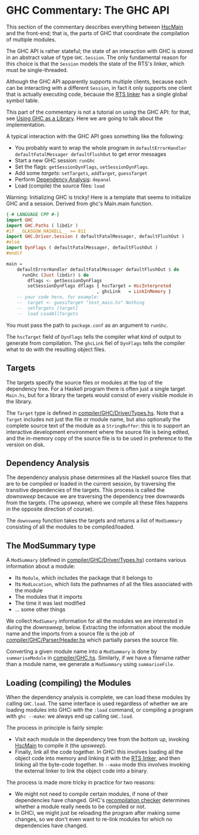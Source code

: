 # GHC Commentary: The GHC API


This section of the commentary describes everything between [HscMain](commentary/compiler/hsc-main) and the front-end; that is, the parts of GHC that coordinate the compilation of multiple modules.


The GHC API is rather stateful; the state of an interaction with GHC is stored in an abstract value of type `GHC.Session`.  The only fundamental reason for this choice is that the `Session` models the state of the RTS's linker, which must be single-threaded.


Although the GHC API apparently supports multiple clients, because each can be interacting with a different `Session`, in fact it only supports one client that is actually executing code, because the [RTS linker](commentary/rts/interpreter#linker) has a single global symbol table.


This part of the commentary is not a tutorial on *using* the GHC API: for that, see [Using GHC as a Library](http://haskell.org/haskellwiki/GHC/As_a_library).  Here we are going to talk about the implementation.


A typical interaction with the GHC API goes something like the following:

- You probably want to wrap the whole program in `defaultErrorHandler defaultFatalMessager defaultFlushOut` to get error messages
- Start a new GHC session: `runGhc`
- Set the flags: `getSessionDynFlags`, `setSessionDynFlags`.
- Add some *targets*: `setTargets`, `addTarget`, `guessTarget`
- Perform [Dependency Analysis](#dependency-analysis): `depanal`
- Load (compile) the source files: `load`


Warning:  Initializing GHC is tricky!  Here is a template that seems to initialize GHC and a session.  Derived from ghc's Main.main function.

```haskell
{-# LANGUAGE CPP #-}
import GHC
import GHC.Paths ( libdir )
#if __GLASGOW_HASKELL__ >= 811
import GHC.Driver.Session ( defaultFatalMessager, defaultFlushOut )
#else
import DynFlags ( defaultFatalMessager, defaultFlushOut )
#endif

main =
    defaultErrorHandler defaultFatalMessager defaultFlushOut $ do
      runGhc (Just libdir) $ do
        dflags <- getSessionDynFlags
        setSessionDynFlags dflags { hscTarget = HscInterpreted
                                  , ghcLink   = LinkInMemory }
    -- your code here, for example:
    --  target <- guessTarget "test_main.hs" Nothing
    --  setTargets [target]
    --  load LoadAllTargets
```


You must pass the path to `package.conf` as an argument to `runGhc`.


The `hscTarget` field of `DynFlags` tells the compiler what kind of output to generate from compilation. The `ghcLink` fiel of `DynFlags` tells the compiler what to do with the resulting object files.

## Targets


The targets specify the source files or modules at the top of the dependency tree.  For a Haskell program there is often just a single target `Main.hs`, but for a library the targets would consist of every visible module in the library.


The `Target` type is defined in [compiler/GHC/Driver/Types.hs](https://gitlab.haskell.org/ghc/ghc/blob/master/compiler/GHC/Driver/Types.hs).  Note that a `Target` includes not just the file or module name, but also optionally the complete source text of the module as a `StringBuffer`: this is to support an interactive development environment where the source file is being edited, and the in-memory copy of the source file is to be used in preference to the version on disk.

## Dependency Analysis


The dependency analysis phase determines all the Haskell source files that are to be compiled or loaded in the current session, by traversing the transitive dependencies of the targets.  This process is called the *downsweep* because we are traversing the dependency tree downwards from the targets.  (The *upsweep*, where we compile all these files happens in the opposite direction of course).


The `downsweep` function takes the targets and returns a list of `ModSummary` consisting of all the modules to be compiled/loaded.

## The ModSummary type


A `ModSummary` (defined in [compiler/GHC/Driver/Types.hs](https://gitlab.haskell.org/ghc/ghc/blob/master/compiler/GHC/Driver/Types.hs)) contains various information about a module:

- Its `Module`, which includes the package that it belongs to
- Its `ModLocation`, which lists the pathnames of all the files associated with the module
- The modules that it imports
- The time it was last modified
- ... some other things


We collect `ModSumary` information for all the modules we are interested in during the *downsweep*, below.  Extracting the information about the module name and the imports from a source file is the job of [compiler/GHC/Parser/Header.hs](https://gitlab.haskell.org/ghc/ghc/blob/master/compiler/GHC/Parser/Header.hs) which partially parses the source file.


Converting a given module name into a `ModSummary` is done by `summariseModule` in [compiler/GHC.hs](https://gitlab.haskell.org/ghc/ghc/blob/master/compiler/GHC.hs).  Similarly, if we have a filename rather than a module name, we generate a `ModSummary` using `summariseFile`.

## Loading (compiling) the Modules


When the dependency analysis is complete, we can load these modules by calling `GHC.load`.  The same interface is used regardless of whether we are loading modules into GHCi with the `:load` command, or compiling a program with `ghc --make`: we always end up calling `GHC.load`.


The process in principle is fairly simple:

- Visit each module in the dependency tree from the bottom up, invoking [HscMain](commentary/compiler/hsc-main)
  to compile it (the *upsweep*).
- Finally, link all the code together.  In GHCi this involves loading all the object code into memory and linking it
  with the [RTS linker](commentary/rts/interpreter#linker), and then linking all the byte-code together.  In
  `--make` mode this involves invoking the external linker to link the object code into a binary.


The process is made more tricky in practice for two reasons:

- We might not need to compile certain modules, if none of their dependencies have changed.  GHC's 
  [recompilation checker](commentary/compiler/recompilation-avoidance) determines whether a module really needs
  to be compiled or not.
- In GHCi, we might just be reloading the program after making some changes, so we don't even want to re-link
  modules for which no dependencies have changed.
